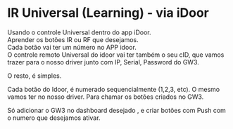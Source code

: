 # IR Universal (Learning) - via iDoor

Usando o controle Universal dentro do app iDoor.  
Aprender os botões IR ou RF que desejamos.  
Cada botão vai ter um número no APP idoor.   
O controle remoto Universal do idoor vai ter também o seu cID, que vamos trazer para o nosso driver junto com IP, Serial, Password do GW3. 

O resto, é simples. 

Cada botão do Idoor, é numerado sequencialmente (1,2,3, etc). 
O mesmo vamos ter no nosso driver. Para chamar os botões criados no GW3. 

Só adicionar o GW3 no dashboard desejado , e criar botões com Push com o numero que desejamos ativar.
